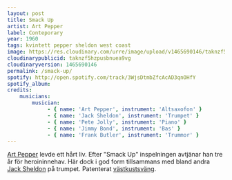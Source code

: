 ```yaml
---
layout: post
title: Smack Up
artist: Art Pepper
label: Conteporary
year: 1960
tags: kvintett pepper sheldon west coast
image: https://res.cloudinary.com/urre/image/upload/v1465690146/taknzf5hzpusbnuea9vg.jpg
cloudinarypublicid: taknzf5hzpusbnuea9vg
cloudinaryversion: 1465690146
permalink: /smack-up/
spotify: http://open.spotify.com/track/3WjsDtmbZfcAcAD3qnOHfY
spotify_album: 
credits:
    musicians:
        musician:
             - { name: 'Art Pepper', instrument: 'Altsaxofon' }
             - { name: 'Jack Sheldon', instrument: 'Trumpet' }
             - { name: 'Pete Jolly', instrument: 'Piano' }
             - { name: 'Jimmy Bond', instrument: 'Bas' }
             - { name: 'Frank Butler', instrument: 'Trummor' }
---
```


<a href="http://en.wikipedia.org/wiki/Art_Pepper">Art Pepper</a> levde ett hårt liv. Efter "Smack Up" inspelningen avtjänar han tre år för heroininnehav. Här dock i god form tillsammans med bland andra <a href="http://en.wikipedia.org/wiki/Jack_Sheldon">Jack Sheldon</a> på trumpet. Patenterat <a href="http://en.wikipedia.org/wiki/West_Coast_jazz">västkustsväng</a>.